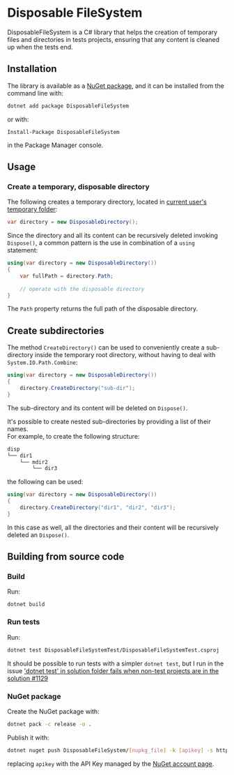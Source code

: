 Disposable FileSystem
=====================
DisposableFileSystem is a C# library that helps the creation of temporary files and directories in tests projects, ensuring that any content is cleaned up when the tests end.

## Installation
The library is available as a [NuGet package](https://www.nuget.org/packages/DisposableFileSystem/), and it can be installed from the command line with:

```bash
dotnet add package DisposableFileSystem
```
or with:

```
Install-Package DisposableFileSystem
```

in the Package Manager console.

## Usage
### Create a temporary, disposable directory

The following creates a temporary directory, located in [current user's temporary folder](https://docs.microsoft.com/en-us/dotnet/api/system.io.path.gettemppath?view=netframework-4.7.2):

```csharp
var directory = new DisposableDirectory();
```

Since the directory and all its content can be recursively deleted invoking `Dispose()`, a common pattern is the use in combination of a `using` statement:

```csharp
using(var directory = new DisposableDirectory())
{
    var fullPath = directory.Path;
    
    // operate with the disposable directory
}
```

The `Path` property returns the full path of the disposable directory.

## Create subdirectories
The method `CreateDirectory()` can be used to conveniently create a sub-directory inside the temporary root directory, without having to deal with `System.IO.Path.Combine`:

```csharp
using(var directory = new DisposableDirectory())
{
    directory.CreateDirectory("sub-dir");
}
```

The sub-directory and its content will be deleted on `Dispose()`.

It's possible to create nested sub-directories by providing a list of their names. <br />
For example, to create the following structure:

```bash
disp
└── dir1
    └── mdir2
        └── dir3
```

the following can be used:

```csharp
using(var directory = new DisposableDirectory())
{
    directory.CreateDirectory("dir1", "dir2", "dir3");
}
```

In this case as well, all the directories and their content will be recursively deleted an `Dispose()`.


## Building from source code
### Build
Run:

```
dotnet build
```

### Run tests
Run:

```bash
dotnet test DisposableFileSystemTest/DisposableFileSystemTest.csproj
```

It should be possible to run tests with a simpler `dotnet test`, but I run in the issue ['dotnet test' in solution folder fails when non-test projects are in the solution #1129](http://wiki.c2.com/?DisposableFileSystem)

### NuGet package
Create the NuGet package with:

```bash
dotnet pack -c release -o .
```

Publish it with:

```bash
dotnet nuget push DisposableFileSystem/[nupkg_file] -k [apikey] -s https://api.nuget.org/v3/index.json
```

replacing `apikey` with the API Key managed by the [NuGet account page](https://www.nuget.org/account/apikeys).
